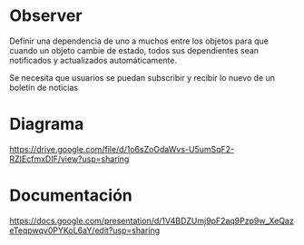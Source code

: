 # Observer

Definir una dependencia de uno a muchos entre los objetos para que cuando un objeto cambie de estado, todos sus dependientes sean notificados y actualizados automáticamente.

Se necesita que usuarios se puedan subscribir y recibir lo nuevo de un boletín de noticias


# Diagrama

https://drive.google.com/file/d/1o6sZoOdaWvs-U5umSqF2-RZIEcfmxDIF/view?usp=sharing


# Documentación

https://docs.google.com/presentation/d/1V4BDZUmj9pF2aq9Pzp9w_XeQazeTeqpwqv0PYKoL6aY/edit?usp=sharing
